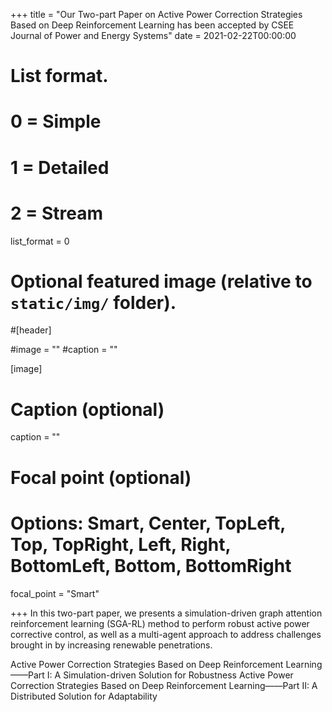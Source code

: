 +++
title = "Our Two-part Paper on Active Power Correction Strategies Based on Deep Reinforcement Learning has been accepted by CSEE Journal of Power and Energy Systems"
date = 2021-02-22T00:00:00

# List format.
#   0 = Simple
#   1 = Detailed
#   2 = Stream
list_format = 0

# Optional featured image (relative to `static/img/` folder).
#[header]

#image = ""
#caption = ""

[image]
  # Caption (optional)
  caption = ""
  
  # Focal point (optional)
  # Options: Smart, Center, TopLeft, Top, TopRight, Left, Right, BottomLeft, Bottom, BottomRight
  focal_point = "Smart"

+++
In this two-part paper, we presents a simulation-driven graph attention reinforcement learning (SGA-RL) method to perform robust active power corrective control, as well as a multi-agent approach to address challenges brought in by increasing renewable penetrations. 

Active Power Correction Strategies Based on Deep Reinforcement Learning——Part I: A Simulation-driven Solution for Robustness 
Active Power Correction Strategies Based on Deep Reinforcement Learning——Part II: A Distributed Solution for Adaptability
